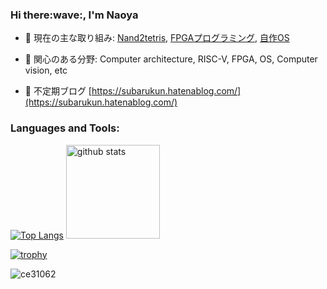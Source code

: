 <h3>Hi there:wave:, I'm Naoya</h3>

- 🔭 現在の主な取り組み: [Nand2tetris](https://github.com/ce31062/Nand2tetris),  [FPGAプログラミング](https://github.com/ce31062/Arty_S7-50_programming-book), [自作OS](https://github.com/ce31062/os_from_zero)

- 🌱 関心のある分野:  Computer architecture, RISC-V, FPGA, OS, Computer vision, etc

- 📝 不定期ブログ [https://subarukun.hatenablog.com/](https://subarukun.hatenablog.com/)


<p align="left">
</p>

<h3 align="left">Languages and Tools:</h3>

 
[![Top Langs](https://github-readme-stats.vercel.app/api/top-langs/?username=ce31062&layout=compact)](https://github.com/anuraghazra/github-readme-stats)
  <img alt="github stats" height="150px" src="https://github-readme-stats.vercel.app/api?username=ce31062&count_private=true&show_icons=true&show_icons=true" />
</p>

[![trophy](https://github-profile-trophy.vercel.app/?username=ce31062&column=7)](https://github.com/ryo-ma/github-profile-trophy)

<p align="left"> <img src="https://komarev.com/ghpvc/?username=ce31062&label=Profile%20views&color=0e75b6&style=flat" alt="ce31062" /> </p>
